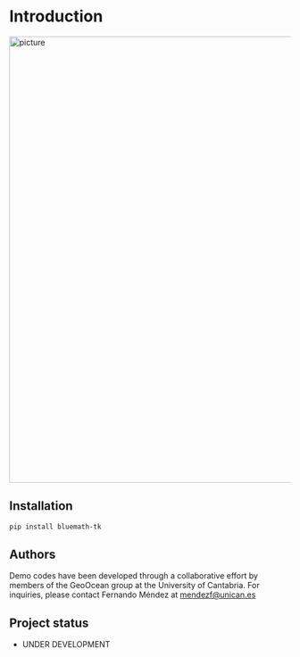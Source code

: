 # Introduction

<img src="assets/sketch_tk.png" alt="picture" width="800"/>

## Installation

```sh
pip install bluemath-tk
```

## Authors

Demo codes have been developed through a collaborative effort by members of the GeoOcean group at the University of Cantabria. For inquiries, please contact Fernando Méndez at mendezf@unican.es

## Project status

- UNDER DEVELOPMENT